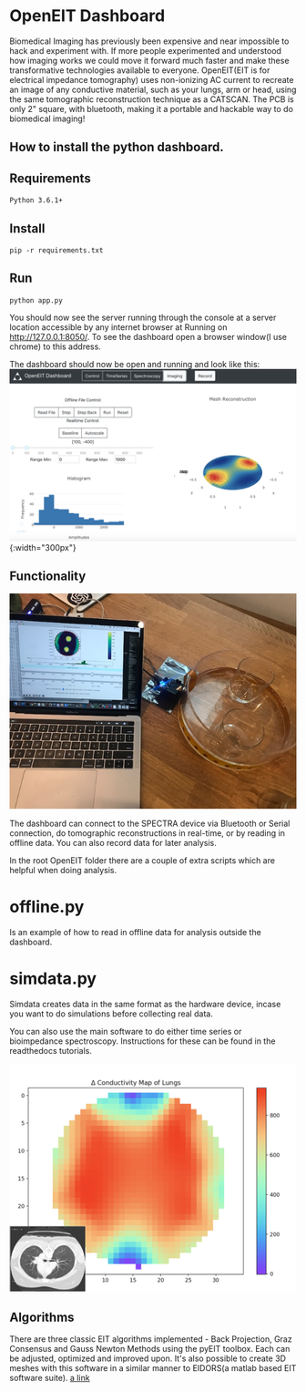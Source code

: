 # OpenEIT Dashboard

Biomedical Imaging has previously been expensive and near impossible to hack and experiment with. If more people experimented and understood how imaging works we could move it forward much faster and make these transformative technologies available to everyone. OpenEIT(EIT is for electrical impedance tomography) uses non-ionizing AC current to recreate an image of any conductive material, such as your lungs, arm or head, using the same tomographic reconstruction technique as a CATSCAN. The PCB is only 2" square, with bluetooth, making it a portable and hackable way to do biomedical imaging!

##  How to install the python dashboard. 

## Requirements
```
Python 3.6.1+
```

## Install
```
pip -r requirements.txt
```

## Run
```
python app.py
```
You should now see the server running through the console at a server location accessible by any internet browser at Running on http://127.0.0.1:8050/. To see the dashboard open a browser window(I use chrome) to this address.

The dashboard should now be open and running and look like this: 
![alt text](images/software.png "EIT Dashboard"){:width="300px"}


## Functionality 

![alt text](images/eit32.jpeg "EIT device reconstructing location of two cups")

The dashboard can connect to the SPECTRA device via Bluetooth or Serial connection, do tomographic reconstructions in real-time, or by reading in offline data. You can also record data for later analysis. 

In the root OpenEIT folder there are a couple of extra scripts which are helpful when doing analysis. 

# offline.py 

Is an example of how to read in offline data for analysis outside the dashboard. 

# simdata.py 

Simdata creates data in the same format as the hardware device, incase you want to do simulations before collecting real data. 

You can also use the main software to do either time series or bioimpedance spectroscopy. Instructions for these can be found in the readthedocs tutorials. 

![alt text](images/LungscomparedtoCTScan.png "Spectra EIT device reconstructing lung cross-section")

## Algorithms 

There are three classic EIT algorithms implemented - Back Projection, Graz Consensus and Gauss Newton Methods using the pyEIT toolbox. Each can be adjusted, optimized and improved upon. It's also possible to create 3D meshes with this software in a similar manner to EIDORS(a matlab based EIT software suite). [a link](https://github.com/liubenyuan/pyEIT)






